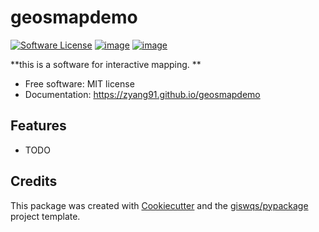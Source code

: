 # geosmapdemo

[![Software License](https://img.shields.io/badge/license-MIT-green.svg)](LICENSE)
[![image](https://img.shields.io/pypi/v/geosmapdemo.svg)](https://pypi.python.org/pypi/geosmapdemo)
[![image](https://img.shields.io/conda/vn/conda-forge/geosmapdemo.svg)](https://anaconda.org/conda-forge/geosmapdemo)


**this is a software for interactive mapping. **


-   Free software: MIT license
- Documentation: https://zyang91.github.io/geosmapdemo
    

## Features

-   TODO

## Credits

This package was created with [Cookiecutter](https://github.com/cookiecutter/cookiecutter) and the [giswqs/pypackage](https://github.com/giswqs/pypackage) project template.

